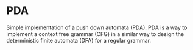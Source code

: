 # PDA
Simple implementation of a push down automata (PDA). PDA is a way to implement a context free grammar (CFG) in a similar way to design the deterministic finite automata (DFA) for a regular grammar.
